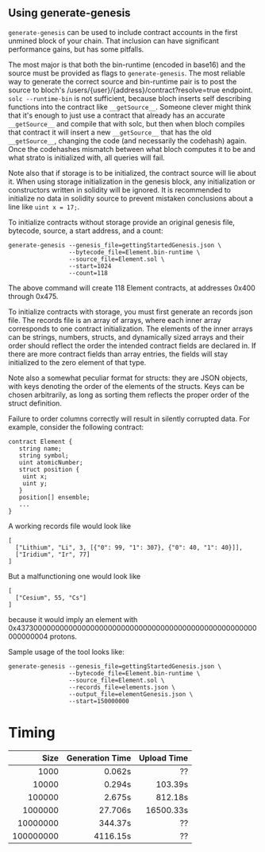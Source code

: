 
## Using generate-genesis
`generate-genesis` can be used to include contract accounts in the first
unmined block of your chain. That inclusion can have significant performance
gains, but has some pitfalls.

The most major is that both the bin-runtime (encoded in base16) and the source must
be provided as flags to `generate-genesis`. The most reliable way to generate the
correct source and bin-runtime pair is to post the source to bloch's
/users/{user}/{address}/contract?resolve=true endpoint. `solc --runtime-bin` is not
sufficient, because bloch inserts self describing functions into the contract
like `__getSource__`. Someone clever might think that it's enough to just use
a contract that already has an accurate `__getSource__` and compile that with
solc, but then when bloch compiles that contract it will insert a new
`__getSource__` that has the old `__getSource__`, changing the code (and
necessarily the codehash) again. Once the codehashes mismatch between
what bloch computes it to be and what strato is initialized with, all queries
will fail.

Note also that if storage is to be initialized, the contract source
will lie about it. When using storage initialization in the genesis
block, any initialization or constructors written in solidity will
be ignored. It is recommended to initialize no data in solidity
source to prevent mistaken conclusions about a line like `uint x = 17;`.

To initialize contracts without storage provide an original genesis file,
bytecode, source, a start address, and a count:

    generate-genesis --genesis_file=gettingStartedGenesis.json \
                     --bytecode_file=Element.bin-runtime \
                     --source_file=Element.sol \
                     --start=1024
                     --count=118

The above command will create 118 Element contracts, at addresses 0x400 through
0x475.

To initialize contracts with storage, you must first generate an records
json file. The records file is an array of arrays, where each inner
array corresponds to one contract initialization. The elements of
the inner arrays can be strings, numbers, structs, and dynamically
sized arrays and their order should
reflect the order the intended contract fields are declared in. If there
are more contract fields than array entries, the fields will stay initialized
to the zero element of that type.

Note also a somewhat peculiar format for structs: they are JSON objects, with
keys denoting the order of the elements of the structs. Keys can be chosen
arbitrarily, as long as sorting them reflects the proper order of the struct
definition.

Failure to order columns correctly will result in silently corrupted data.
For example, consider the following contract:

    contract Element {
       string name;
       string symbol;
       uint atomicNumber;
       struct position {
        uint x;
        uint y;
       }
       position[] ensemble;
       ...
    }

A working records file would look like

    [
      ["Lithium", "Li", 3, [{"0": 99, "1": 307}, {"0": 40, "1": 40}]],
      ["Iridium", "Ir", 77]
    ]

But a malfunctioning one would look like

    [
      ["Cesium", 55, "Cs"]
    ]
because it would imply an element with
0x4373000000000000000000000000000000000000000000000000000000000004 protons.

Sample usage of the tool looks like:

    generate-genesis --genesis_file=gettingStartedGenesis.json \
                     --bytecode_file=Element.bin-runtime \
                     --source_file=Element.sol \
                     --records_file=elements.json \
                     --output_file=elementGenesis.json \
                     --start=150000000


# Timing
| Size | Generation Time | Upload Time |
| ---: | ---: | ---:
| 1000 | 0.062s | ?? |
| 10000 | 0.294s | 103.39s |
| 100000 | 2.675s | 812.18s |
| 1000000 | 27.706s | 16500.33s |
| 10000000 | 344.37s | ?? |
| 100000000 | 4116.15s | ?? |

